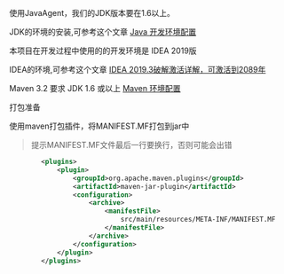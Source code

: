 

使用JavaAgent，我们的JDK版本要在1.6以上。

JDK的环境的安装,可参考这个文章
[Java 开发环境配置](https://www.runoob.com/java/java-environment-setup.html)

本项目在开发过程中使用的的开发环境是 IDEA 2019版

IDEA的环境,可参考这个文章
[IDEA 2019.3破解激活详解，可激活到2089年](https://mp.weixin.qq.com/s?src=11&timestamp=1596356489&ver=2497&signature=*wqOm7Nst2I0Z7TR*m5rlepTZWuIj3ZjNSDIylS9acO9TVaNjjbzJibdN3FMTKPTdMlhAxeGIpP2GdImnRaTGpnXmevdCx2kxtR1L5NrPdAsqNYEN-bOH38InIl3PReP&new=1)

Maven 3.2 要求 JDK 1.6 或以上
[Maven 环境配置](https://www.runoob.com/maven/maven-setup.html)



打包准备

使用maven打包插件，将MANIFEST.MF打包到jar中

> 提示MANIFEST.MF文件最后一行要换行，否则可能会出错

```xml
        <plugins>
            <plugin>
                <groupId>org.apache.maven.plugins</groupId>
                <artifactId>maven-jar-plugin</artifactId>
                <configuration>
                    <archive>
                        <manifestFile>
                            src/main/resources/META-INF/MANIFEST.MF
                        </manifestFile>
                    </archive>
                </configuration>
            </plugin>
        </plugins>
```



